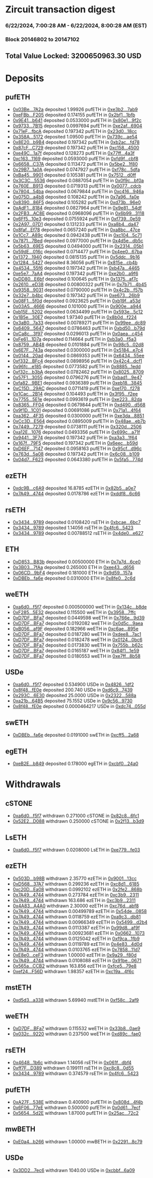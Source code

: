 # Zircuit transaction digest
### 6/22/2024, 7:00:28 AM - 6/22/2024, 8:00:28 AM (EST)
### Block 20146802 to 20147102

## Total Value Locked: 3200650963.30 USD

# Deposits
## pufETH
- [0x03Be...7A2a](https://etherscan.io/address/0x03Be915E4e53e0CD5200d5484884542c234a7A2a) deposited 1.99926 pufETH in [0xe3b2...7ab9](https://etherscan.io/tx/0x03Be915E4e53e0CD5200d5484884542c234a7A2a)
- [0xeFBb...F205](https://etherscan.io/address/0xeFBbB26C8ae5bfa7C5a7FC05A988773cb0a7F205) deposited 0.174155 pufETH in [0x2bf1...1bfb](https://etherscan.io/tx/0xeFBbB26C8ae5bfa7C5a7FC05A988773cb0a7F205)
- [0x9E41...b641](https://etherscan.io/address/0x9E410c657362AaAD6aB79ecEA84323CC277Fb641) deposited 0.0533000 pufETH in [0x80e1...9f2c](https://etherscan.io/tx/0x9E410c657362AaAD6aB79ecEA84323CC277Fb641)
- [0x9733...7B15](https://etherscan.io/address/0x9733117395d08861e2f7Ad671Fc8e9e751317B15) deposited 0.0997694 pufETH in [0xe2af...6904](https://etherscan.io/tx/0x9733117395d08861e2f7Ad671Fc8e9e751317B15)
- [0x71eF...fbcA](https://etherscan.io/address/0x71eFA12Fd2a173eCbeDCEc05206969Cd8AA1fbcA) deposited 0.197342 pufETH in [0x23d0...18cc](https://etherscan.io/tx/0x71eFA12Fd2a173eCbeDCEc05206969Cd8AA1fbcA)
- [0x358A...5172](https://etherscan.io/address/0x358AB77888E536E6426E4eE27a7120ED17425172) deposited 1.09500 pufETH in [0x739c...ae54](https://etherscan.io/tx/0x358AB77888E536E6426E4eE27a7120ED17425172)
- [0x8E20...b9B4](https://etherscan.io/address/0x8E2015eF240766aeaF8ed2df02c71201bf7Fb9B4) deposited 0.197342 pufETH in [0xb2ac...fd78](https://etherscan.io/tx/0x8E2015eF240766aeaF8ed2df02c71201bf7Fb9B4)
- [0x87cF...C729](https://etherscan.io/address/0x87cF4C64a04dbB06420C3A9E19f1A1dbf4EDC729) deposited 0.197342 pufETH in [0xc158...4500](https://etherscan.io/tx/0x87cF4C64a04dbB06420C3A9E19f1A1dbf4EDC729)
- [0xe49C...1a7f](https://etherscan.io/address/0xe49C75322cc7CA44025A9F3A9010386CF79b1a7f) deposited 0.128273 pufETH in [0x77ff...4a3f](https://etherscan.io/tx/0xe49C75322cc7CA44025A9F3A9010386CF79b1a7f)
- [0xc163...1169](https://etherscan.io/address/0xc1635b2B957A853C8507B4AB8813473A00461169) deposited 0.0593000 pufETH in [0xfd9f...cbf8](https://etherscan.io/tx/0xc1635b2B957A853C8507B4AB8813473A00461169)
- [0x6658...C37A](https://etherscan.io/address/0x6658cE89d27Ff2b158Fb52395Cdbe1F8363BC37A) deposited 0.113472 pufETH in [0x5be2...1f80](https://etherscan.io/tx/0x6658cE89d27Ff2b158Fb52395Cdbe1F8363BC37A)
- [0x29B7...1a0A](https://etherscan.io/address/0x29B7FaEc5F7185d45a2564BC71D91bF1909d1a0A) deposited 0.0747927 pufETH in [0xf78c...5dfa](https://etherscan.io/tx/0x29B7FaEc5F7185d45a2564BC71D91bF1909d1a0A)
- [0xBa45...9901](https://etherscan.io/address/0xBa4543c4AaFA6F1ed1c5d5fDf0850c76EA069901) deposited 0.105381 pufETH in [0x7512...d0ff](https://etherscan.io/tx/0xBa4543c4AaFA6F1ed1c5d5fDf0850c76EA069901)
- [0x3C3C...5536](https://etherscan.io/address/0x3C3CEbB178245F2D63A707E8B8319cFA6c0e5536) deposited 0.0887054 pufETH in [0x0f9c...bf0a](https://etherscan.io/tx/0x3C3CEbB178245F2D63A707E8B8319cFA6c0e5536)
- [0x760E...B913](https://etherscan.io/address/0x760EB8eA12fcC1f07100f974f6e832EC312cB913) deposited 0.0719313 pufETH in [0x0077...cdcb](https://etherscan.io/tx/0x760EB8eA12fcC1f07100f974f6e832EC312cB913)
- [0x7804...54ba](https://etherscan.io/address/0x78041Bbd157C04741d98dDCa87A7BD16769854ba) deposited 0.0679844 pufETH in [0xc416...946a](https://etherscan.io/tx/0x78041Bbd157C04741d98dDCa87A7BD16769854ba)
- [0x075D...a4b8](https://etherscan.io/address/0x075D3c21167A9B4ba34c7220512eB66Bde38a4b8) deposited 0.108242 pufETH in [0x7a96...fa0e](https://etherscan.io/tx/0x075D3c21167A9B4ba34c7220512eB66Bde38a4b8)
- [0x8390...86F5](https://etherscan.io/address/0x83905D5D4e450FbdF040ccD085bD1F65425c86F5) deposited 0.105282 pufETH in [0xd73b...96e0](https://etherscan.io/tx/0x83905D5D4e450FbdF040ccD085bD1F65425c86F5)
- [0xAdF1...8184](https://etherscan.io/address/0xAdF112b3859dC0d835AA664BaA61C57507BC8184) deposited 0.0827964 pufETH in [0x9e81...54df](https://etherscan.io/tx/0xAdF112b3859dC0d835AA664BaA61C57507BC8184)
- [0x2FB3...AC8E](https://etherscan.io/address/0x2FB337CAC7D79d5472deab391F240e4F8418AC8E) deposited 0.0968096 pufETH in [0x6b99...3118](https://etherscan.io/tx/0x2FB337CAC7D79d5472deab391F240e4F8418AC8E)
- [0x6Ff5...10e3](https://etherscan.io/address/0x6Ff5572d16f9a4634F290Dd6877581C57A8410e3) deposited 0.0755924 pufETH in [0xf739...0e59](https://etherscan.io/tx/0x6Ff5572d16f9a4634F290Dd6877581C57A8410e3)
- [0x2A97...07D1](https://etherscan.io/address/0x2A97E4F5D7243F7454DCE04F83C3ADdEf06f07D1) deposited 0.131233 pufETH in [0xa8b4...da47](https://etherscan.io/tx/0x2A97E4F5D7243F7454DCE04F83C3ADdEf06f07D1)
- [0x8faf...Ef78](https://etherscan.io/address/0x8faf4dc05D03FdaEe9b3407235d384456cd0Ef78) deposited 0.0657240 pufETH in [0xa8bc...47ce](https://etherscan.io/tx/0x8faf4dc05D03FdaEe9b3407235d384456cd0Ef78)
- [0x1Cc7...A89c](https://etherscan.io/address/0x1Cc77cE743d82D4E9cb50437f4944174BEBbA89c) deposited 0.0942438 pufETH in [0xc104...5c71](https://etherscan.io/tx/0x1Cc77cE743d82D4E9cb50437f4944174BEBbA89c)
- [0x7871...7Bed](https://etherscan.io/address/0x78719B9E598bA4B0ab64F98ec8EC1593FF267Bed) deposited 0.0977000 pufETH in [0x4d5e...db5c](https://etherscan.io/tx/0x78719B9E598bA4B0ab64F98ec8EC1593FF267Bed)
- [0x5b63...69E5](https://etherscan.io/address/0x5b63B27C8be34dC954A4dec61F0F65eD123E69E5) deposited 0.0494000 pufETH in [0x2314...05b1](https://etherscan.io/tx/0x5b63B27C8be34dC954A4dec61F0F65eD123E69E5)
- [0x59dE...016c](https://etherscan.io/address/0x59dE3D67c0b648E851E6133569CD383aa61d016c) deposited 0.0714477 pufETH in [0x4ee0...67ba](https://etherscan.io/tx/0x59dE3D67c0b648E851E6133569CD383aa61d016c)
- [0x1372...1940](https://etherscan.io/address/0x13727c97EE780A113D17B1641877FF49E86a1940) deposited 0.0815135 pufETH in [0x5ddc...9b16](https://etherscan.io/tx/0x13727c97EE780A113D17B1641877FF49E86a1940)
- [0x1284...5427](https://etherscan.io/address/0x128464ad70CDc5B739518028ee9b181aeb7B5427) deposited 8.36056 pufETH in [0x815e...cb4b](https://etherscan.io/tx/0x128464ad70CDc5B739518028ee9b181aeb7B5427)
- [0x4534...55f6](https://etherscan.io/address/0x453480240C70d3C0ECbB48E110BB07677fAF55f6) deposited 0.197342 pufETH in [0xb47a...4465](https://etherscan.io/tx/0x453480240C70d3C0ECbB48E110BB07677fAF55f6)
- [0xe5e7...7aA4](https://etherscan.io/address/0xe5e736Eca2724458ee3eeCE5EA3d8112BA6E7aA4) deposited 0.197342 pufETH in [0xe2b0...a9f6](https://etherscan.io/tx/0xe5e736Eca2724458ee3eeCE5EA3d8112BA6E7aA4)
- [0xDD80...E6bf](https://etherscan.io/address/0xDD807a423C3AC525e792dA0728B20b36a503E6bf) deposited 0.100645 pufETH in [0x1375...af7c](https://etherscan.io/tx/0xDD807a423C3AC525e792dA0728B20b36a503E6bf)
- [0x2610...eD38](https://etherscan.io/address/0x2610cb46a81aF3eF66bDa9927326D0496b85eD38) deposited 0.00800322 pufETH in [0x7b71...4b45](https://etherscan.io/tx/0x2610cb46a81aF3eF66bDa9927326D0496b85eD38)
- [0x9358...9031](https://etherscan.io/address/0x9358267a3075440f87a9445384310d3AcB799031) deposited 0.0790000 pufETH in [0x4c2b...f57b](https://etherscan.io/tx/0x9358267a3075440f87a9445384310d3AcB799031)
- [0x32e7...b4bc](https://etherscan.io/address/0x32e7A0c72a57Ae3905A436615717a6d93f4Fb4bc) deposited 0.197342 pufETH in [0xe673...26b9](https://etherscan.io/tx/0x32e7A0c72a57Ae3905A436615717a6d93f4Fb4bc)
- [0x08F1...5f0d](https://etherscan.io/address/0x08F12544C800a26A859F311D286Fc8e0e94B5f0d) deposited 0.0923625 pufETH in [0xb19f...a53d](https://etherscan.io/tx/0x08F12544C800a26A859F311D286Fc8e0e94B5f0d)
- [0x03A5...4666](https://etherscan.io/address/0x03A507043314ef13A83aFFFbAf15d89055F64666) deposited 0.101000 pufETH in [0x900e...a944](https://etherscan.io/tx/0x03A507043314ef13A83aFFFbAf15d89055F64666)
- [0xb15E...5202](https://etherscan.io/address/0xb15E76AC1bc9c8767BE2E71A7ef14A5C18a95202) deposited 0.0634499 pufETH in [0x593e...5c12](https://etherscan.io/tx/0xb15E76AC1bc9c8767BE2E71A7ef14A5C18a95202)
- [0x1B5e...30E7](https://etherscan.io/address/0x1B5ec6419Ca3603486C45D145735a2d5e9C530E7) deposited 1.97340 pufETH in [0x8b0d...f224](https://etherscan.io/tx/0x1B5ec6419Ca3603486C45D145735a2d5e9C530E7)
- [0x3aB0...7a33](https://etherscan.io/address/0x3aB04b2e4cac89c7B1a2622e9cB255F47D777a33) deposited 0.00789271 pufETH in [0x99ee...dc89](https://etherscan.io/tx/0x3aB04b2e4cac89c7B1a2622e9cB255F47D777a33)
- [0x6409...5647](https://etherscan.io/address/0x64096C16e21E4302363c262B84CCDBA388bc5647) deposited 0.0786463 pufETH in [0xbd50...b79d](https://etherscan.io/tx/0x64096C16e21E4302363c262B84CCDBA388bc5647)
- [0xCa8c...3f97](https://etherscan.io/address/0xCa8cd810ca2cF12617fE5085Cb0AC9876D8a3f97) deposited 0.0296013 pufETH in [0x0aea...c454](https://etherscan.io/tx/0xCa8cd810ca2cF12617fE5085Cb0AC9876D8a3f97)
- [0xFe61...1D7a](https://etherscan.io/address/0xFe61f9a749f0CF44a9605a57E5b13f85cB211D7a) deposited 0.114664 pufETH in [0xb3a0...f5a3](https://etherscan.io/tx/0xFe61f9a749f0CF44a9605a57E5b13f85cB211D7a)
- [0x8759...AB48](https://etherscan.io/address/0x875967b063351B102B1e87FaB8eDe21aE4aFAB48) deposited 0.0101884 pufETH in [0x98c5...02d8](https://etherscan.io/tx/0x875967b063351B102B1e87FaB8eDe21aE4aFAB48)
- [0x6E7F...743a](https://etherscan.io/address/0x6E7FDB0b5239ceeEa244E9Ad76A99822f577743a) deposited 0.0300000 pufETH in [0x5184...e7c4](https://etherscan.io/tx/0x6E7FDB0b5239ceeEa244E9Ad76A99822f577743a)
- [0x0144...20ad](https://etherscan.io/address/0x0144f8Fc1bdf4Ab0fa28e5aC16f2425EC1B320ad) deposited 0.0869353 pufETH in [0x6434...55ee](https://etherscan.io/tx/0x0144f8Fc1bdf4Ab0fa28e5aC16f2425EC1B320ad)
- [0xf332...BFc4](https://etherscan.io/address/0xf332A51024Cf505b40B87DE4F4009fD943cbBFc4) deposited 0.0898956 pufETH in [0x42c4...dcf1](https://etherscan.io/tx/0xf332A51024Cf505b40B87DE4F4009fD943cbBFc4)
- [0x96fc...e185](https://etherscan.io/address/0x96fc68FCF90cB61487A92Ad32F926aDadB1ce185) deposited 0.0773582 pufETH in [0x8885...1edd](https://etherscan.io/tx/0x96fc68FCF90cB61487A92Ad32F926aDadB1ce185)
- [0xf32c...b3bA](https://etherscan.io/address/0xf32c9a192C6eD1C3dB833b5776e751AEdf26b3bA) deposited 0.0782462 pufETH in [0x8025...8709](https://etherscan.io/tx/0xf32c9a192C6eD1C3dB833b5776e751AEdf26b3bA)
- [0x57F1...3055](https://etherscan.io/address/0x57F16298009B60648021AEc12DBb27960EAf3055) deposited 0.0796276 pufETH in [0xbad1...9e47](https://etherscan.io/tx/0x57F16298009B60648021AEc12DBb27960EAf3055)
- [0xfa82...9BE1](https://etherscan.io/address/0xfa82e413210b719e0bf759c999798F235bdc9BE1) deposited 0.0936389 pufETH in [0xeb18...3845](https://etherscan.io/tx/0xfa82e413210b719e0bf759c999798F235bdc9BE1)
- [0xC15D...29AC](https://etherscan.io/address/0xC15D6fd15979ED96eB29c6097BC32f60ee0129AC) deposited 0.0711419 pufETH in [0xe170...f278](https://etherscan.io/tx/0xC15D6fd15979ED96eB29c6097BC32f60ee0129AC)
- [0x1Cac...2B14](https://etherscan.io/address/0x1Cac64C4E9FF4e6F217331edeee6A0A666592B14) deposited 0.104493 pufETH in [0x3f95...f2ee](https://etherscan.io/tx/0x1Cac64C4E9FF4e6F217331edeee6A0A666592B14)
- [0x7755...5E1e](https://etherscan.io/address/0x7755971675197B8Fc560766Ad7B5B5f4323C5E1e) deposited 0.0993619 pufETH in [0xe223...82da](https://etherscan.io/tx/0x7755971675197B8Fc560766Ad7B5B5f4323C5E1e)
- [0x8365...FF04](https://etherscan.io/address/0x8365A035D58bED73713D8997ac533fcD2bBAFF04) deposited 0.0679844 pufETH in [0xd490...d568](https://etherscan.io/tx/0x8365A035D58bED73713D8997ac533fcD2bBAFF04)
- [0x9f1D...1C01](https://etherscan.io/address/0x9f1D461B7e13e98ca8DA0b99BD694592C81C1C01) deposited 0.00691086 pufETH in [0x71a1...4f64](https://etherscan.io/tx/0x9f1D461B7e13e98ca8DA0b99BD694592C81C1C01)
- [0xa362...4F35](https://etherscan.io/address/0xa3621Ed706A4A943184181A273c9BD6ffdE14F35) deposited 0.0300000 pufETH in [0xe3da...8851](https://etherscan.io/tx/0xa3621Ed706A4A943184181A273c9BD6ffdE14F35)
- [0xCc3D...E564](https://etherscan.io/address/0xCc3D2953092000fB81Efbc44f68ae12Ee714E564) deposited 0.0895009 pufETH in [0x48ae...eb7b](https://etherscan.io/tx/0xCc3D2953092000fB81Efbc44f68ae12Ee714E564)
- [0x7449...7279](https://etherscan.io/address/0x7449ca2B3A8d70350033EDe8D9a5c19753597279) deposited 0.0738111 pufETH in [0x320d...2506](https://etherscan.io/tx/0x7449ca2B3A8d70350033EDe8D9a5c19753597279)
- [0xa12E...1076](https://etherscan.io/address/0xa12E9cce2938B1238d4c6f75163b1e16713c1076) deposited 0.0493356 pufETH in [0x699c...a71f](https://etherscan.io/tx/0xa12E9cce2938B1238d4c6f75163b1e16713c1076)
- [0x9441...3F74](https://etherscan.io/address/0x94413437fFE26D6f2D9Be8e5B7d03a3c04cB3F74) deposited 0.197342 pufETH in [0xa3a3...1f64](https://etherscan.io/tx/0x94413437fFE26D6f2D9Be8e5B7d03a3c04cB3F74)
- [0x167f...79F5](https://etherscan.io/address/0x167fB05cBb678992276545886b2bB833445F79F5) deposited 0.197342 pufETH in [0x6eec...b59d](https://etherscan.io/tx/0x167fB05cBb678992276545886b2bB833445F79F5)
- [0xD6EF...7147](https://etherscan.io/address/0xD6EF00bF522678F2Ea5D79EEFF75d0Da5c177147) deposited 0.0958163 pufETH in [0x95cf...d96c](https://etherscan.io/tx/0xD6EF00bF522678F2Ea5D79EEFF75d0Da5c177147)
- [0x763d...5a08](https://etherscan.io/address/0x763db2d0457b97AB74B535768c0b7CA933335a08) deposited 0.197342 pufETH in [0x6c08...b109](https://etherscan.io/tx/0x763db2d0457b97AB74B535768c0b7CA933335a08)
- [0x04d7...F623](https://etherscan.io/address/0x04d7044b7081B9821d51BDCa9d7F0a7313bdF623) deposited 0.0643380 pufETH in [0x5fa5...774d](https://etherscan.io/tx/0x04d7044b7081B9821d51BDCa9d7F0a7313bdF623)
## ezETH
- [0xdc9B...c6A9](https://etherscan.io/address/0xdc9B68B6760A92aDEc4B4858b5ff77F1Dc0Ec6A9) deposited 16.8785 ezETH in [0x82b5...a0e7](https://etherscan.io/tx/0xdc9B68B6760A92aDEc4B4858b5ff77F1Dc0Ec6A9)
- [0x7A49...4744](https://etherscan.io/address/0x7A493Be5c2ce014cD049Bf178a1ac0Db1B434744) deposited 0.0178786 ezETH in [0xddf8...6c66](https://etherscan.io/tx/0x7A493Be5c2ce014cD049Bf178a1ac0Db1B434744)
## rsETH
- [0x3434...9789](https://etherscan.io/address/0x34349c5569e7B846c3558961552D2202760A9789) deposited 0.0108420 rsETH in [0xbcae...6bc7](https://etherscan.io/tx/0x34349c5569e7B846c3558961552D2202760A9789)
- [0x3434...9789](https://etherscan.io/address/0x34349c5569e7B846c3558961552D2202760A9789) deposited 1.14056 rsETH in [0x4fc6...5423](https://etherscan.io/tx/0x34349c5569e7B846c3558961552D2202760A9789)
- [0x3434...9789](https://etherscan.io/address/0x34349c5569e7B846c3558961552D2202760A9789) deposited 0.00788512 rsETH in [0x4de0...e627](https://etherscan.io/tx/0x34349c5569e7B846c3558961552D2202760A9789)
## ETH
- [0xD853...B83b](https://etherscan.io/address/0xD8534d9AFbaf6E8714Be6eb4a026Ef6b931aB83b) deposited 0.00500000 ETH in [0x7a7d...6ce0](https://etherscan.io/tx/0xD8534d9AFbaf6E8714Be6eb4a026Ef6b931aB83b)
- [0x3B03...7fAa](https://etherscan.io/address/0x3B038A679F898d903CC75001E6Da5fb0A99a7fAa) deposited 0.265000 ETH in [0xee43...d656](https://etherscan.io/tx/0x3B038A679F898d903CC75001E6Da5fb0A99a7fAa)
- [0x06CD...9bF4](https://etherscan.io/address/0x06CDf8F9D981fBB24d297Fa884eA61b12d3f9bF4) deposited 0.181000 ETH in [0x9d59...157a](https://etherscan.io/tx/0x06CDf8F9D981fBB24d297Fa884eA61b12d3f9bF4)
- [0xDBEb...fa6e](https://etherscan.io/address/0xDBEb1501F0f8012f72DC6A6B602e42B4Ec99fa6e) deposited 0.0310000 ETH in [0x8fe0...2c6d](https://etherscan.io/tx/0xDBEb1501F0f8012f72DC6A6B602e42B4Ec99fa6e)
## weETH
- [0xa6d0...f5f7](https://etherscan.io/address/0xa6d06d61efe823F0b273f88c6bF282F7E768f5f7) deposited 0.000500000 weETH in [0x134c...b8de](https://etherscan.io/tx/0xa6d06d61efe823F0b273f88c6bF282F7E768f5f7)
- [0xF285...5E32](https://etherscan.io/address/0xF285d0fCABCbaF5941B47Fa282C0c1db05e15E32) deposited 0.115500 weETH in [0x3958...7ffc](https://etherscan.io/tx/0xF285d0fCABCbaF5941B47Fa282C0c1db05e15E32)
- [0xD7DF...BFa7](https://etherscan.io/address/0xD7DF7E085214743530afF339aFC420c7c720BFa7) deposited 0.0449598 weETH in [0x766e...9d39](https://etherscan.io/tx/0xD7DF7E085214743530afF339aFC420c7c720BFa7)
- [0xD7DF...BFa7](https://etherscan.io/address/0xD7DF7E085214743530afF339aFC420c7c720BFa7) deposited 0.0192082 weETH in [0x0d5c...9aea](https://etherscan.io/tx/0xD7DF7E085214743530afF339aFC420c7c720BFa7)
- [0xB056...af9F](https://etherscan.io/address/0xB056D755f88938086032E1F1695f2cA70A12af9F) deposited 0.182966 weETH in [0xc6ae...895e](https://etherscan.io/tx/0xB056D755f88938086032E1F1695f2cA70A12af9F)
- [0xD7DF...BFa7](https://etherscan.io/address/0xD7DF7E085214743530afF339aFC420c7c720BFa7) deposited 0.0187280 weETH in [0xdee8...7ac1](https://etherscan.io/tx/0xD7DF7E085214743530afF339aFC420c7c720BFa7)
- [0xD7DF...BFa7](https://etherscan.io/address/0xD7DF7E085214743530afF339aFC420c7c720BFa7) deposited 0.0182478 weETH in [0x0124...0bc6](https://etherscan.io/tx/0xD7DF7E085214743530afF339aFC420c7c720BFa7)
- [0xD7DF...BFa7](https://etherscan.io/address/0xD7DF7E085214743530afF339aFC420c7c720BFa7) deposited 0.0173830 weETH in [0x755b...b62c](https://etherscan.io/tx/0xD7DF7E085214743530afF339aFC420c7c720BFa7)
- [0xD7DF...BFa7](https://etherscan.io/address/0xD7DF7E085214743530afF339aFC420c7c720BFa7) deposited 0.0165187 weETH in [0x84f1...1e59](https://etherscan.io/tx/0xD7DF7E085214743530afF339aFC420c7c720BFa7)
- [0xD7DF...BFa7](https://etherscan.io/address/0xD7DF7E085214743530afF339aFC420c7c720BFa7) deposited 0.0180553 weETH in [0xe7ff...8b58](https://etherscan.io/tx/0xD7DF7E085214743530afF339aFC420c7c720BFa7)
## USDe
- [0xa6d0...f5f7](https://etherscan.io/address/0xa6d06d61efe823F0b273f88c6bF282F7E768f5f7) deposited 0.534900 USDe in [0x4826...1df2](https://etherscan.io/tx/0xa6d06d61efe823F0b273f88c6bF282F7E768f5f7)
- [0x8f48...fE0e](https://etherscan.io/address/0x8f4856037B8b2eB537c0aC7Fcd3e8F869959fE0e) deposited 200.740 USDe in [0xd6c9...7439](https://etherscan.io/tx/0x8f4856037B8b2eB537c0aC7Fcd3e8F869959fE0e)
- [0x293C...6E30](https://etherscan.io/address/0x293C6937D8D82e05B01335F7B33FBA0c8e256E30) deposited 25.0000 USDe in [0x2322...588a](https://etherscan.io/tx/0x293C6937D8D82e05B01335F7B33FBA0c8e256E30)
- [0xa21b...64B5](https://etherscan.io/address/0xa21b23e5f07E5E28cB42d09502227Eb75b0B64B5) deposited 75.1552 USDe in [0x9c56...9730](https://etherscan.io/tx/0xa21b23e5f07E5E28cB42d09502227Eb75b0B64B5)
- [0x8f48...fE0e](https://etherscan.io/address/0x8f4856037B8b2eB537c0aC7Fcd3e8F869959fE0e) deposited 0.0000464217 USDe in [0xdc74...055d](https://etherscan.io/tx/0x8f4856037B8b2eB537c0aC7Fcd3e8F869959fE0e)
## swETH
- [0xDBEb...fa6e](https://etherscan.io/address/0xDBEb1501F0f8012f72DC6A6B602e42B4Ec99fa6e) deposited 0.0191000 swETH in [0xcff5...2a68](https://etherscan.io/tx/0xDBEb1501F0f8012f72DC6A6B602e42B4Ec99fa6e)
## egETH
- [0xeB2E...b849](https://etherscan.io/address/0xeB2E10Fa1B9326EfFfdBC28B4E18b8AD600Ab849) deposited 0.178000 egETH in [0xcbf0...24a0](https://etherscan.io/tx/0xeB2E10Fa1B9326EfFfdBC28B4E18b8AD600Ab849)
# Withdrawals
## cSTONE
- [0xa6d0...f5f7](https://etherscan.io/address/0xa6d06d61efe823F0b273f88c6bF282F7E768f5f7) withdrawn 0.271000 cSTONE in [0x82c8...6fc1](https://etherscan.io/tx/0xa6d06d61efe823F0b273f88c6bF282F7E768f5f7)
- [0x52E2...D088](https://etherscan.io/address/0x52E2a414c65Bd8ea41b6C5B5276eD9452ecaD088) withdrawn 0.250000 cSTONE in [0x2f13...b3d9](https://etherscan.io/tx/0x52E2a414c65Bd8ea41b6C5B5276eD9452ecaD088)
## LsETH
- [0xa6d0...f5f7](https://etherscan.io/address/0xa6d06d61efe823F0b273f88c6bF282F7E768f5f7) withdrawn 0.0208000 LsETH in [0xe779...fe03](https://etherscan.io/tx/0xa6d06d61efe823F0b273f88c6bF282F7E768f5f7)
## ezETH
- [0x503D...b98B](https://etherscan.io/address/0x503DfB745Dc13E36e5e4B7a7732D78E4C04db98B) withdrawn 2.35770 ezETH in [0x9001...13cc](https://etherscan.io/tx/0x503DfB745Dc13E36e5e4B7a7732D78E4C04db98B)
- [0xD568...37A7](https://etherscan.io/address/0xD5689A1873aeF7fb6485df65675E8c13a35D37A7) withdrawn 0.299236 ezETH in [0xc8d1...6185](https://etherscan.io/tx/0xD5689A1873aeF7fb6485df65675E8c13a35D37A7)
- [0xc20D...Ea08](https://etherscan.io/address/0xc20DdE7Dd1BCD3547E438c26746D62E43294Ea08) withdrawn 0.0992102 ezETH in [0x2fe2...868b](https://etherscan.io/tx/0xc20DdE7Dd1BCD3547E438c26746D62E43294Ea08)
- [0x7A49...4744](https://etherscan.io/address/0x7A493Be5c2ce014cD049Bf178a1ac0Db1B434744) withdrawn 0.273784 ezETH in [0xc3b9...2311](https://etherscan.io/tx/0x7A493Be5c2ce014cD049Bf178a1ac0Db1B434744)
- [0x7A49...4744](https://etherscan.io/address/0x7A493Be5c2ce014cD049Bf178a1ac0Db1B434744) withdrawn 163.686 ezETH in [0xc3b9...2311](https://etherscan.io/tx/0x7A493Be5c2ce014cD049Bf178a1ac0Db1B434744)
- [0x4A83...A4A0](https://etherscan.io/address/0x4A83459CFD69Da95Aa4346df297C3d1e167AA4A0) withdrawn 2.30000 ezETH in [0xc76d...abf8](https://etherscan.io/tx/0x4A83459CFD69Da95Aa4346df297C3d1e167AA4A0)
- [0x7A49...4744](https://etherscan.io/address/0x7A493Be5c2ce014cD049Bf178a1ac0Db1B434744) withdrawn 0.00499789 ezETH in [0x54de...0858](https://etherscan.io/tx/0x7A493Be5c2ce014cD049Bf178a1ac0Db1B434744)
- [0x7A49...4744](https://etherscan.io/address/0x7A493Be5c2ce014cD049Bf178a1ac0Db1B434744) withdrawn 0.0118759 ezETH in [0xa9c3...db81](https://etherscan.io/tx/0x7A493Be5c2ce014cD049Bf178a1ac0Db1B434744)
- [0x7A49...4744](https://etherscan.io/address/0x7A493Be5c2ce014cD049Bf178a1ac0Db1B434744) withdrawn 0.00966349 ezETH in [0x5499...d2b4](https://etherscan.io/tx/0x7A493Be5c2ce014cD049Bf178a1ac0Db1B434744)
- [0x7A49...4744](https://etherscan.io/address/0x7A493Be5c2ce014cD049Bf178a1ac0Db1B434744) withdrawn 0.0113387 ezETH in [0x99d8...af9f](https://etherscan.io/tx/0x7A493Be5c2ce014cD049Bf178a1ac0Db1B434744)
- [0x7A49...4744](https://etherscan.io/address/0x7A493Be5c2ce014cD049Bf178a1ac0Db1B434744) withdrawn 0.00923681 ezETH in [0x0662...1073](https://etherscan.io/tx/0x7A493Be5c2ce014cD049Bf178a1ac0Db1B434744)
- [0x7A49...4744](https://etherscan.io/address/0x7A493Be5c2ce014cD049Bf178a1ac0Db1B434744) withdrawn 0.0125042 ezETH in [0xf9ca...1fb9](https://etherscan.io/tx/0x7A493Be5c2ce014cD049Bf178a1ac0Db1B434744)
- [0x7A49...4744](https://etherscan.io/address/0x7A493Be5c2ce014cD049Bf178a1ac0Db1B434744) withdrawn 0.0119789 ezETH in [0x4e83...4d0d](https://etherscan.io/tx/0x7A493Be5c2ce014cD049Bf178a1ac0Db1B434744)
- [0x7A49...4744](https://etherscan.io/address/0x7A493Be5c2ce014cD049Bf178a1ac0Db1B434744) withdrawn 0.0103765 ezETH in [0x7858...11d7](https://etherscan.io/tx/0x7A493Be5c2ce014cD049Bf178a1ac0Db1B434744)
- [0xE8e0...ceF3](https://etherscan.io/address/0xE8e05364EAA14DDDA1583DfD2A354291e905ceF3) withdrawn 1.00000 ezETH in [0x9a29...f80d](https://etherscan.io/tx/0xE8e05364EAA14DDDA1583DfD2A354291e905ceF3)
- [0x7A49...4744](https://etherscan.io/address/0x7A493Be5c2ce014cD049Bf178a1ac0Db1B434744) withdrawn 0.0108088 ezETH in [0x91be...0671](https://etherscan.io/tx/0x7A493Be5c2ce014cD049Bf178a1ac0Db1B434744)
- [0x565a...CCB2](https://etherscan.io/address/0x565a65432Ca44A999eB7217815D58594a559CCB2) withdrawn 163.856 ezETH in [0xfce5...79e8](https://etherscan.io/tx/0x565a65432Ca44A999eB7217815D58594a559CCB2)
- [0xef24...F56D](https://etherscan.io/address/0xef248fD5D30C37b892125C9D05fDB9f4599CF56D) withdrawn 1.98357 ezETH in [0xc19a...4f6c](https://etherscan.io/tx/0xef248fD5D30C37b892125C9D05fDB9f4599CF56D)
## mstETH
- [0xd5d3...a338](https://etherscan.io/address/0xd5d3C3ed73827ddEb42286Cb19A42CE1b369a338) withdrawn 5.69940 mstETH in [0xf58c...2af9](https://etherscan.io/tx/0xd5d3C3ed73827ddEb42286Cb19A42CE1b369a338)
## weETH
- [0xD7DF...BFa7](https://etherscan.io/address/0xD7DF7E085214743530afF339aFC420c7c720BFa7) withdrawn 0.115532 weETH in [0x33b8...0ae9](https://etherscan.io/tx/0xD7DF7E085214743530afF339aFC420c7c720BFa7)
- [0x032c...9220](https://etherscan.io/address/0x032cEaa80B8895148A68C26A11c73ED892199220) withdrawn 0.237500 weETH in [0xd89c...fae0](https://etherscan.io/tx/0x032cEaa80B8895148A68C26A11c73ED892199220)
## rsETH
- [0x4648...1b6c](https://etherscan.io/address/0x4648Fb85b74f0E07cA4C7dd6Cd75F9c08F3C1b6c) withdrawn 1.14056 rsETH in [0x061f...dbf4](https://etherscan.io/tx/0x4648Fb85b74f0E07cA4C7dd6Cd75F9c08F3C1b6c)
- [0xff7F...D389](https://etherscan.io/address/0xff7F1d257E57608d7c10f4dA7652f43a5a93D389) withdrawn 0.199111 rsETH in [0xc8c8...0d55](https://etherscan.io/tx/0xff7F1d257E57608d7c10f4dA7652f43a5a93D389)
- [0x3434...9789](https://etherscan.io/address/0x34349c5569e7B846c3558961552D2202760A9789) withdrawn 0.374579 rsETH in [0x4fc6...5423](https://etherscan.io/tx/0x34349c5569e7B846c3558961552D2202760A9789)
## pufETH
- [0xA27F...538E](https://etherscan.io/address/0xA27F5F10d719A922aE5356cf0659181A2AB1538E) withdrawn 0.400900 pufETH in [0x808d...4f4b](https://etherscan.io/tx/0xA27F5F10d719A922aE5356cf0659181A2AB1538E)
- [0x6F06...77eE](https://etherscan.io/address/0x6F06258Ab391787093D7B55FCe6b8533917e77eE) withdrawn 0.500000 pufETH in [0x0d61...7ecf](https://etherscan.io/tx/0x6F06258Ab391787093D7B55FCe6b8533917e77eE)
- [0x5654...5d2E](https://etherscan.io/address/0x565407B406413D896319FC9DA28E7a29bB6B5d2E) withdrawn 1.87000 pufETH in [0x25ac...72c2](https://etherscan.io/tx/0x565407B406413D896319FC9DA28E7a29bB6B5d2E)
## mwBETH
- [0xE0a4...b266](https://etherscan.io/address/0xE0a4eE5eb2e12900D42c33AAdCF19eB04e8Ab266) withdrawn 1.00000 mwBETH in [0x2291...8c79](https://etherscan.io/tx/0xE0a4eE5eb2e12900D42c33AAdCF19eB04e8Ab266)
## USDe
- [0x3DD2...7ec6](https://etherscan.io/address/0x3DD2A596124fc00616861aD56Ba4C3e3364e7ec6) withdrawn 1040.00 USDe in [0xcbbf...6a09](https://etherscan.io/tx/0x3DD2A596124fc00616861aD56Ba4C3e3364e7ec6)
